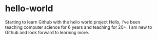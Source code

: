 # hello-world
Starting to learn Github with the hello world project
Hello, I've been teaching computer science for 6 years and teaching for 20+. I am new to Github and look forward to learning more. 
